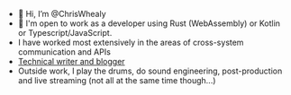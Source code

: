 - 👋 Hi, I’m @ChrisWhealy
- 👀 I'm open to work as a developer using Rust (WebAssembly) or Kotlin or Typescript/JavaScript.
- I have worked most extensively in the areas of cross-system communication and APIs
- [Technical writer and blogger](https://awesome.red-badger.com/)
- Outside work, I play the drums, do sound engineering, post-production and live streaming (not all at the same time though...)
